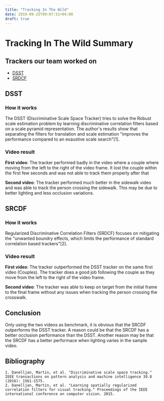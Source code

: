 ```yaml
---
title: "Tracking In The Wild"
date: 2019-09-25T09:07:51+04:00
draft: true
---
```

# Tracking In The Wild Summary

## Trackers our team worked on

- [DSST](http://www.cvl.isy.liu.se/en/research/objrec/visualtracking/scalvistrack/index.html)
- [SRDCF](https://www.cvl.isy.liu.se/research/objrec/visualtracking/regvistrack/)

## DSST

### How it works

The DSST (Discriminative Scale Space Tracker) tries to solve the Robust scale estimation problem by learning discriminative correlation filters based on a scale pyramid representation. The author's results show that separating the filters for translation and scale estimation "improves the performance compared to an exaustive scale search"[1].

### Video result

**First video**: The tracker performed badly in the video where a couple where moving from the left to the right of the video frame. It lost the couple within the first few seconds and was not able to track them properly after that

**Second video**: The tracker performed much better in the sidewalk video and was able to track the person crossing the sidewalk. This may be due to better lighting and less occlusion variations.

## SRCDF

### How it works

Regularized Discriminative Correlation Filters (SRDCF) focuses on mitigating the "unwanted boundry effects, which limits the performance of standard correlation based trackers"[2].

### Video result

**First video**: The tracker outperformed the DSST tracker on the same first video (Couples). The tracker does a good job following the couple as they move from the left to the right of the video frame.

**Second video**: The tracker was able to keep on target from the initial frame to the final frame without any issues when tracking the person crossing the crosswalk.

## Conclusion

Only using the two videos as benchmark, it is obvious that the SRCDF outperforms the DSST tracker. A reason could be that the SRCDF has a better occlusion performance than the DSST. Another reason may be that the SRCDF has a better performace when lighting varies in the sample video. 

## Bibliography

```
1. Danelljan, Martin, et al. "Discriminative scale space tracking." IEEE transactions on pattern analysis and machine intelligence 39.8 (2016): 1561-1575.
2. Danelljan, Martin, et al. "Learning spatially regularized correlation filters for visual tracking." Proceedings of the IEEE international conference on computer vision. 2015.
```

